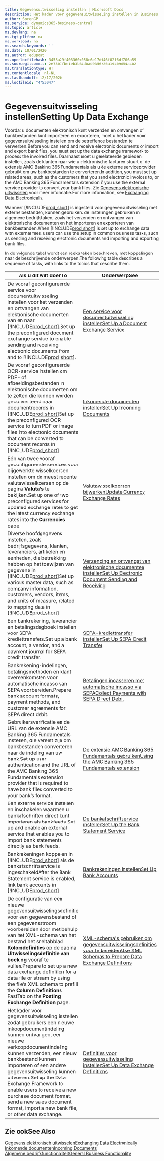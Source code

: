 ```yaml
---
title: Gegevensuitwisseling instellen | Microsoft Docs
description: Het kader voor gegevensuitwisseling instellen in Business Central.
author: SorenGP
ms.service: dynamics365-business-central
ms.topic: article
ms.devlang: na
ms.tgt_pltfrm: na
ms.workload: na
ms.search.keywords: ''
ms.date: 10/01/2020
ms.author: edupont
ms.openlocfilehash: 3453a29f403360c058c6e17d946f02f6df706a59
ms.sourcegitcommit: 2e7307fbe1eb3b34d0ad9356226a19409054a402
ms.translationtype: HT
ms.contentlocale: nl-NL
ms.lasthandoff: 12/17/2020
ms.locfileid: "4753047"
---
```

# <a name="setting-up-data-exchange"></a><span data-ttu-id="f25db-103">Gegevensuitwisseling instellen</span><span class="sxs-lookup"><span data-stu-id="f25db-103">Setting Up Data Exchange</span></span>
<span data-ttu-id="f25db-104">Voordat u documenten elektronisch kunt verzenden en ontvangen of bankbestanden kunt importeren en exporteren, moet u het kader voor gegevensuitwisseling instellen om de betreffende bestanden te verwerken.</span><span class="sxs-lookup"><span data-stu-id="f25db-104">Before you can send and receive electronic documents or import and export bank files, you must set up the data exchange framework to process the involved files.</span></span> <span data-ttu-id="f25db-105">Daarnaast moet u gerelateerde gebieden instellen, zoals de klanten naar wie u elektronische facturen stuurt of de extensie AMC Banking 365 Fundamentals als u de externe serviceprovider gebruikt om uw bankbestanden te converteren.</span><span class="sxs-lookup"><span data-stu-id="f25db-105">In addition, you must set up related areas, such as the customers that you send electronic invoices to, or the AMC Banking 365 Fundamentals extension if you use the external service provider to convert your bank files.</span></span> <span data-ttu-id="f25db-106">Zie [Gegevens elektronische uitwisselen](across-data-exchange.md) voor meer informatie.</span><span class="sxs-lookup"><span data-stu-id="f25db-106">For more information, see [Exchanging Data Electronically](across-data-exchange.md).</span></span>  

 <span data-ttu-id="f25db-107">Wanneer [!INCLUDE[prod_short](includes/prod_short.md)] is ingesteld voor gegevensuitwisseling met externe bestanden, kunnen gebruikers de instellingen gebruiken in algemene bedrijfstaken, zoals het verzenden en ontvangen van elektronische documenten en het importeren en exporteren van bankbestanden.</span><span class="sxs-lookup"><span data-stu-id="f25db-107">When [!INCLUDE[prod_short](includes/prod_short.md)] is set up to exchange data with external files, users can use the setup in common business tasks, such as sending and receiving electronic documents and importing and exporting bank files.</span></span>  

 <span data-ttu-id="f25db-108">In de volgende tabel wordt een reeks taken beschreven, met koppelingen naar de beschrijvende onderwerpen.</span><span class="sxs-lookup"><span data-stu-id="f25db-108">The following table describes a sequence of tasks, with links to the topics that describe them.</span></span>  

|<span data-ttu-id="f25db-109">**Als u dit wilt doen**</span><span class="sxs-lookup"><span data-stu-id="f25db-109">**To**</span></span>|<span data-ttu-id="f25db-110">**Onderwerp**</span><span class="sxs-lookup"><span data-stu-id="f25db-110">**See**</span></span>|  
|------------|-------------|  
|<span data-ttu-id="f25db-111">De vooraf geconfigureerde service voor documentuitwisseling instellen voor het verzenden en ontvangen van elektronische documenten van en naar [!INCLUDE[prod_short](includes/prod_short.md)].</span><span class="sxs-lookup"><span data-stu-id="f25db-111">Set up the preconfigured document exchange service to enable sending and receiving electronic documents from and to [!INCLUDE[prod_short](includes/prod_short.md)].</span></span>|[<span data-ttu-id="f25db-112">Een service voor documentuitwisseling instellen</span><span class="sxs-lookup"><span data-stu-id="f25db-112">Set Up a Document Exchange Service</span></span>](across-how-to-set-up-a-document-exchange-service.md)|  
|<span data-ttu-id="f25db-113">De vooraf geconfigureerde OCR-service instellen om PDF- of afbeeldingsbestanden in elektronische documenten om te zetten die kunnen worden geconverteerd naar documentrecords in [!INCLUDE[prod_short](includes/prod_short.md)]</span><span class="sxs-lookup"><span data-stu-id="f25db-113">Set up the preconfigured OCR service to turn PDF or image files into electronic documents that can be converted to document records in [!INCLUDE[prod_short](includes/prod_short.md)]</span></span>|[<span data-ttu-id="f25db-114">Inkomende documenten instellen</span><span class="sxs-lookup"><span data-stu-id="f25db-114">Set Up Incoming Documents</span></span>](across-how-setup-income-documents.md)|  
|<span data-ttu-id="f25db-115">Eén van twee vooraf geconfigureerde services voor bijgewerkte wisselkoersen instellen om de meest recente valutawisselkoersen op de pagina **Valuta's** te bekijken.</span><span class="sxs-lookup"><span data-stu-id="f25db-115">Set up one of two preconfigured services for updated exchange rates to get the latest currency exchange rates into the **Currencies** page.</span></span>|[<span data-ttu-id="f25db-116">Valutawisselkoersen bijwerken</span><span class="sxs-lookup"><span data-stu-id="f25db-116">Update Currency Exchange Rates</span></span>](finance-how-update-currencies.md)|  
|<span data-ttu-id="f25db-117">Diverse hoofdgegevens instellen, zoals bedrijfsgegevens, klanten, leveranciers, artikelen en eenheden, die betrekking hebben op het toewijzen van gegevens in [!INCLUDE[prod_short](includes/prod_short.md)]</span><span class="sxs-lookup"><span data-stu-id="f25db-117">Set up various master data, such as company information, customers, vendors, items, and units of measure, related to mapping data in [!INCLUDE[prod_short](includes/prod_short.md)]</span></span>|[<span data-ttu-id="f25db-118">Verzending en ontvangst van elektronische documenten instellen</span><span class="sxs-lookup"><span data-stu-id="f25db-118">Set Up Electronic Document Sending and Receiving</span></span>](across-how-to-set-up-electronic-document-sending-and-receiving.md)|  
|<span data-ttu-id="f25db-119">Een bankrekening, leverancier en betalingsdagboek instellen voor SEPA-krediettransfers.</span><span class="sxs-lookup"><span data-stu-id="f25db-119">Set up a bank account, a vendor, and a payment journal for SEPA credit transfer.</span></span>|[<span data-ttu-id="f25db-120">SEPA-krediettransfer instellen</span><span class="sxs-lookup"><span data-stu-id="f25db-120">Set Up SEPA Credit Transfer</span></span>](finance-make-payments-with-bank-data-conversion-service-or-sepa-credit-transfer.md#setting-up-sepa-credit-transfer)|  
|<span data-ttu-id="f25db-121">Bankrekening-indelingen, betalingsmethoden en klant overeenkomsten voor automatische incasso van SEPA voorbereiden.</span><span class="sxs-lookup"><span data-stu-id="f25db-121">Prepare bank account formats, payment methods, and customer agreements for SEPA direct debit.</span></span>|[<span data-ttu-id="f25db-122">Betalingen incasseren met automatische incasso via SEPA</span><span class="sxs-lookup"><span data-stu-id="f25db-122">Collect Payments with SEPA Direct Debit</span></span>](finance-collect-payments-with-sepa-direct-debit.md)|  
|<span data-ttu-id="f25db-123">Gebruikersverificatie en de URL van de extensie AMC Banking 365 Fundamentals instellen, die vereist zijn om bankbestanden converteren naar de indeling van uw bank.</span><span class="sxs-lookup"><span data-stu-id="f25db-123">Set up user authentication and the URL of the AMC Banking 365 Fundamentals extension provider that is required to have bank files converted to your bank’s format.</span></span>|[<span data-ttu-id="f25db-124">De extensie AMC Banking 365 Fundamentals gebruiken</span><span class="sxs-lookup"><span data-stu-id="f25db-124">Using the AMC Banking 365 Fundamentals extension</span></span>](ui-extensions-amc-banking.md)|  
|<span data-ttu-id="f25db-125">Een externe service instellen en inschakelen waarmee u bankafschriften direct kunt importeren als bankfeeds.</span><span class="sxs-lookup"><span data-stu-id="f25db-125">Set up and enable an external service that enables you to import bank statements directly as bank feeds.</span></span>|[<span data-ttu-id="f25db-126">De bankafschriftservice instellen</span><span class="sxs-lookup"><span data-stu-id="f25db-126">Set Up the Bank Statement Service</span></span>](bank-how-setup-bank-statement-service.md)|  
|<span data-ttu-id="f25db-127">Bankrekeningen koppelen in [!INCLUDE[prod_short](includes/prod_short.md)] als de bankafschriftservice is ingeschakeld</span><span class="sxs-lookup"><span data-stu-id="f25db-127">After the Bank Statement service is enabled, link bank accounts in [!INCLUDE[prod_short](includes/prod_short.md)]</span></span>|[<span data-ttu-id="f25db-128">Bankrekeningen instellen</span><span class="sxs-lookup"><span data-stu-id="f25db-128">Set Up Bank Accounts</span></span>](bank-how-setup-bank-accounts.md)|  
|<span data-ttu-id="f25db-129">De configuratie van een nieuwe gegevensuitwisselingsdefinitie voor een gegevensbestand of een gegevensstroom voorbereiden door met behulp van het XML-schema van het bestand het sneltabblad **Kolomdefinities** op de pagina **Uitwisselingsdefinitie van boeking** vooraf te vullen.</span><span class="sxs-lookup"><span data-stu-id="f25db-129">Prepare to set up a new data exchange definition for a data file or stream by using the file’s XML schema to prefill the **Column Definitions** FastTab on the **Posting Exchange Definition** page.</span></span>|[<span data-ttu-id="f25db-130">XML-schema's gebruiken om gegevensuitwisselingsdefinities voor te bereiden</span><span class="sxs-lookup"><span data-stu-id="f25db-130">Use XML Schemas to Prepare Data Exchange Definitions</span></span>](across-how-to-use-xml-schemas-to-prepare-data-exchange-definitions.md)|  
|<span data-ttu-id="f25db-131">Het kader voor gegevensuitwisseling instellen zodat gebruikers een nieuwe inkoopdocumentindeling kunnen ontvangen, een nieuwe verkoopdocumentindeling kunnen verzenden, een nieuw bankbestand kunnen importeren of een andere gegevensuitwisseling kunnen uitvoeren.</span><span class="sxs-lookup"><span data-stu-id="f25db-131">Set up the Data Exchange Framework to enable users to receive a new purchase document format, send a new sales document format, import a new bank file, or other data exchange.</span></span>|[<span data-ttu-id="f25db-132">Definities voor gegevensuitwisseling instellen</span><span class="sxs-lookup"><span data-stu-id="f25db-132">Set Up Data Exchange Definitions</span></span>](across-how-to-set-up-data-exchange-definitions.md)|  

## <a name="see-also"></a><span data-ttu-id="f25db-133">Zie ook</span><span class="sxs-lookup"><span data-stu-id="f25db-133">See Also</span></span>  
[<span data-ttu-id="f25db-134">Gegevens elektronisch uitwisselen</span><span class="sxs-lookup"><span data-stu-id="f25db-134">Exchanging Data Electronically</span></span>](across-data-exchange.md)  
[<span data-ttu-id="f25db-135">Inkomende documenten</span><span class="sxs-lookup"><span data-stu-id="f25db-135">Incoming Documents</span></span>](across-income-documents.md)  
[<span data-ttu-id="f25db-136">Algemene bedrijfsfunctionaliteit</span><span class="sxs-lookup"><span data-stu-id="f25db-136">General Business Functionality</span></span>](ui-across-business-areas.md)  
